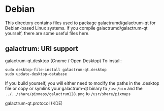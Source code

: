 
Debian
====================
This directory contains files used to package galactrumd/galactrum-qt
for Debian-based Linux systems. If you compile galactrumd/galactrum-qt yourself, there are some useful files here.

## galactrum: URI support ##


galactrum-qt.desktop  (Gnome / Open Desktop)
To install:

	sudo desktop-file-install galactrum-qt.desktop
	sudo update-desktop-database

If you build yourself, you will either need to modify the paths in
the .desktop file or copy or symlink your galactrum-qt binary to `/usr/bin`
and the `../../share/pixmaps/galactrum128.png` to `/usr/share/pixmaps`

galactrum-qt.protocol (KDE)

